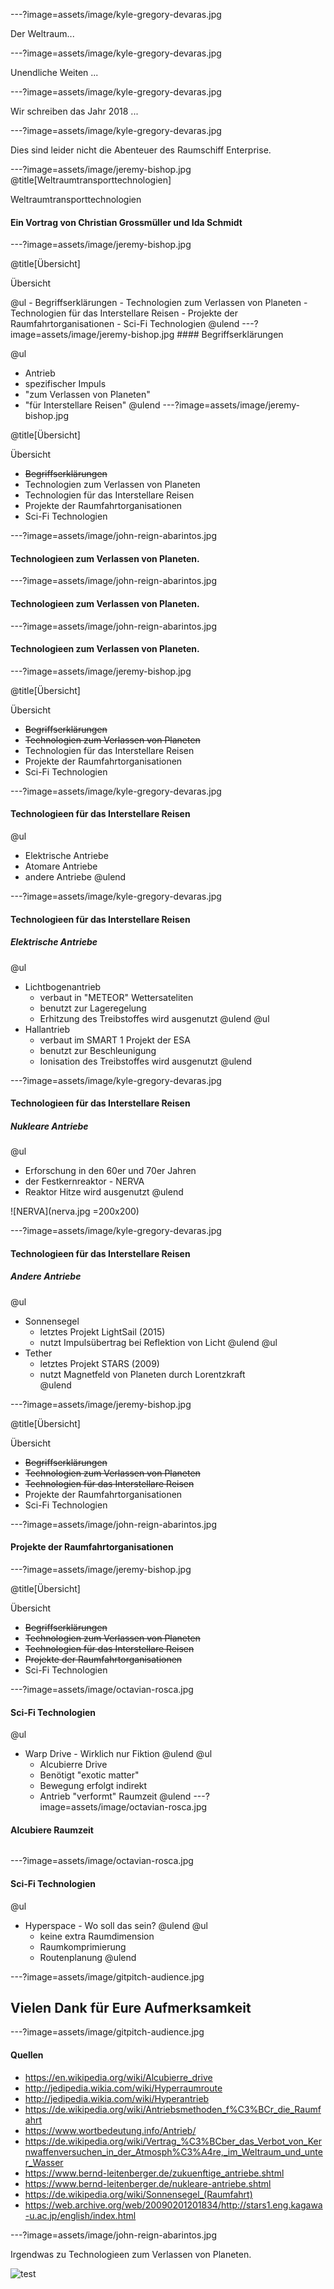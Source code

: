 ---?image=assets/image/kyle-gregory-devaras.jpg

Der Weltraum...

---?image=assets/image/kyle-gregory-devaras.jpg

Unendliche Weiten ...

---?image=assets/image/kyle-gregory-devaras.jpg

Wir schreiben das Jahr 2018 ...

---?image=assets/image/kyle-gregory-devaras.jpg

Dies sind leider nicht die Abenteuer des Raumschiff Enterprise.

---?image=assets/image/jeremy-bishop.jpg
@title[Weltraumtransporttechnologien]

<p><span class="slide-title"> Weltraumtransporttechnologien</span></p>

#### Ein Vortrag von Christian Grossmüller und Ida Schmidt

---?image=assets/image/jeremy-bishop.jpg

@title[Übersicht]

<p><span class="slide-title"> Übersicht </span></p>
@ul
- Begriffserklärungen 
- Technologien zum Verlassen von Planeten 
- Technologien für das Interstellare Reisen 
- Projekte der Raumfahrtorganisationen 
- Sci-Fi Technologien 
@ulend
---?image=assets/image/jeremy-bishop.jpg
#### Begriffserklärungen

@ul
- Antrieb
- spezifischer Impuls
- "zum Verlassen von Planeten"
- "für Interstellare Reisen"
@ulend
---?image=assets/image/jeremy-bishop.jpg

@title[Übersicht]

<p><span class="slide-title"> Übersicht </span></p>

- <strike>Begriffserklärungen</strike>
- Technologien zum Verlassen von Planeten
- Technologien für das Interstellare Reisen
- Projekte der Raumfahrtorganisationen
- Sci-Fi Technologien

---?image=assets/image/john-reign-abarintos.jpg

#### Technologieen zum Verlassen von Planeten.

---?image=assets/image/john-reign-abarintos.jpg

#### Technologieen zum Verlassen von Planeten.

---?image=assets/image/john-reign-abarintos.jpg

#### Technologieen zum Verlassen von Planeten.


---?image=assets/image/jeremy-bishop.jpg

@title[Übersicht]

<p><span class="slide-title"> Übersicht </span></p>

- <strike>Begriffserklärungen</strike>
- <strike>Technologien zum Verlassen von Planeten</strike>
- Technologien für das Interstellare Reisen
- Projekte der Raumfahrtorganisationen
- Sci-Fi Technologien

---?image=assets/image/kyle-gregory-devaras.jpg

#### Technologieen für das Interstellare Reisen
@ul
- Elektrische Antriebe
- Atomare Antriebe
- andere Antriebe
@ulend

---?image=assets/image/kyle-gregory-devaras.jpg

#### Technologieen für das Interstellare Reisen
##### Elektrische Antriebe
@ul
- Lichtbogenantrieb
  - verbaut in "METEOR" Wettersateliten
  - benutzt zur Lageregelung
  - Erhitzung des Treibstoffes wird ausgenutzt
@ulend
@ul
- Hallantrieb
  - verbaut im SMART 1 Projekt der ESA
  - benutzt zur Beschleunigung
  - Ionisation des Treibstoffes wird ausgenutzt
@ulend

---?image=assets/image/kyle-gregory-devaras.jpg

#### Technologieen für das Interstellare Reisen
##### Nukleare Antriebe
@ul
- Erforschung in den 60er und 70er Jahren
- der Festkernreaktor - NERVA
- Reaktor Hitze wird ausgenutzt
@ulend

![NERVA](nerva.jpg =200x200)

---?image=assets/image/kyle-gregory-devaras.jpg

#### Technologieen für das Interstellare Reisen
##### Andere Antriebe
@ul
- Sonnensegel
  - letztes Projekt LightSail (2015)
  - nutzt Impulsübertrag bei Reflektion von Licht
@ulend
@ul
- Tether
  - letztes Projekt STARS (2009)
  - nutzt Magnetfeld von Planeten durch Lorentzkraft  
@ulend

---?image=assets/image/jeremy-bishop.jpg

@title[Übersicht]

<p><span class="slide-title"> Übersicht </span></p>

- <strike>Begriffserklärungen</strike>
- <strike>Technologien zum Verlassen von Planeten</strike>
- <strike>Technologien für das Interstellare Reisen</strike>
- Projekte der Raumfahrtorganisationen
- Sci-Fi Technologien

---?image=assets/image/john-reign-abarintos.jpg

#### Projekte der Raumfahrtorganisationen

---?image=assets/image/jeremy-bishop.jpg

@title[Übersicht]

<p><span class="slide-title"> Übersicht </span></p>

- <strike>Begriffserklärungen</strike>
- <strike>Technologien zum Verlassen von Planeten</strike>
- <strike>Technologien für das Interstellare Reisen</strike>
- <strike>Projekte der Raumfahrtorganisationen</strike>
- Sci-Fi Technologien

---?image=assets/image/octavian-rosca.jpg

#### Sci-Fi Technologien
@ul
- Warp Drive - Wirklich nur Fiktion
@ulend
@ul
  - Alcubierre Drive
  - Benötigt "exotic matter"
  - Bewegung erfolgt indirekt
  - Antrieb "verformt" Raumzeit
@ulend
---?image=assets/image/octavian-rosca.jpg

#### Alcubiere Raumzeit
![]()


---?image=assets/image/octavian-rosca.jpg

#### Sci-Fi Technologien

@ul
- Hyperspace - Wo soll das sein?
@ulend
@ul
  - keine extra Raumdimension
  - Raumkomprimierung
  - Routenplanung
@ulend
  


---?image=assets/image/gitpitch-audience.jpg
## Vielen Dank für Eure Aufmerksamkeit

---?image=assets/image/gitpitch-audience.jpg
#### Quellen

- https://en.wikipedia.org/wiki/Alcubierre_drive
- http://jedipedia.wikia.com/wiki/Hyperraumroute
- http://jedipedia.wikia.com/wiki/Hyperantrieb
- https://de.wikipedia.org/wiki/Antriebsmethoden_f%C3%BCr_die_Raumfahrt
- https://www.wortbedeutung.info/Antrieb/
- https://de.wikipedia.org/wiki/Vertrag_%C3%BCber_das_Verbot_von_Kernwaffenversuchen_in_der_Atmosph%C3%A4re,_im_Weltraum_und_unter_Wasser
- https://www.bernd-leitenberger.de/zukuenftige_antriebe.shtml
- https://www.bernd-leitenberger.de/nukleare-antriebe.shtml
- https://de.wikipedia.org/wiki/Sonnensegel_(Raumfahrt)
- https://web.archive.org/web/20090201201834/http://stars1.eng.kagawa-u.ac.jp/english/index.html

---?image=assets/image/john-reign-abarintos.jpg

Irgendwas zu Technologieen zum Verlassen von Planeten.

![test](test.jpg)




  
